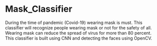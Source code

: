 # Mask_Classifier
During the time of pandemic (Covid-19) wearing mask is must. This classifier will recognize people wearing mask or not for the safety of all. 
Wearing mask can reduce the spread of virus for more than 80 percent.
This classifier is built using CNN and detecting the faces using OpenCV.
